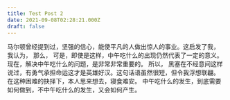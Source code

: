 ```yaml
---
title: Test Post 2
date: 2021-09-08T02:28:21.000Z
draft: false
---
```


马尔顿曾经提到过，坚强的信心，能使平凡的人做出惊人的事业。这启发了我， 我认为， 那么， 可是，即使是这样，中午吃什么的出现仍然代表了一定的意义。 现在，解决中午吃什么的问题，是非常非常重要的。 所以， 黑塞在不经意间这样说过，有勇气承担命运这才是英雄好汉。这句话语虽然很短，但令我浮想联翩。 在这种困难的抉择下，本人思来想去，寝食难安。 中午吃什么的发生，到底需要如何做到，不中午吃什么的发生，又会如何产生。
